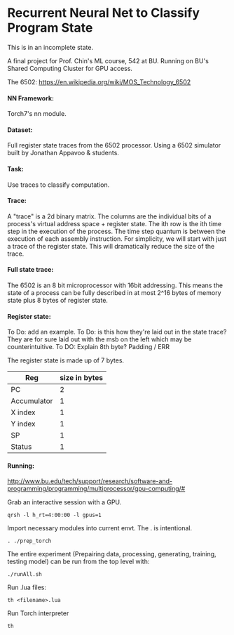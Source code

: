 # Recurrent Neural Net to Classify Program State

This is in an incomplete state. 

A final project for Prof. Chin's ML course, 542 at BU. Running 
on BU's Shared Computing Cluster for GPU access. 

The 6502:
https://en.wikipedia.org/wiki/MOS_Technology_6502

#### NN Framework: 
Torch7's nn module. 

#### Dataset:
Full register state traces from the 6502 processor. Using a 
6502 simulator built by Jonathan Appavoo & students. 

#### Task: 
Use traces to classify computation. 

#### Trace:
A "trace" is a 2d binary matrix. The columns are the individual bits of a process's virtual address space + register state. The ith row is the ith time step in the execution of the process. The time step quantum is between the execution of each assembly instruction. For simplicity, we will start with just a trace of the register state. This will dramatically reduce the size of the trace.

#### Full state trace:
The 6502 is an 8 bit microprocessor with 16bit addressing. This means the state of a process can be fully described in at most 2^16 bytes of memory state plus 8 bytes of register state.

#### Register state:
To Do: add an example. 
To Do: is this how they're laid out in the state trace? They are for sure laid out with the msb on the left which may be counterintuitive.
To DO: Explain 8th byte? Padding / ERR

The register state is made up of 7 bytes. 

| Reg | size in bytes |
| --- | --- |
| PC |  2 |
| Accumulator | 1 |
| X index |  1 |
| Y index | 1 |
| SP |  1 |
| Status | 1 |



#### Running:
http://www.bu.edu/tech/support/research/software-and-programming/programming/multiprocessor/gpu-computing/#

Grab an interactive session with a GPU.
	
	qrsh -l h_rt=4:00:00 -l gpus=1

Import necessary modules into current envt. The . is intentional.

	. ./prep_torch

The entire experiment (Prepairing data, processing, generating, training, testing model) can be run from the top level with:
	
	./runAll.sh


Run .lua files:

	th <filename>.lua

Run Torch interpreter

	th
